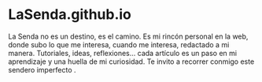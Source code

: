 # LaSenda.github.io
La Senda no es un destino, es el camino. Es mi rincón personal en la web, donde subo lo que me interesa, cuando me interesa, redactado a mi manera. Tutoriales, ideas, reflexiones... cada artículo es un paso en mi aprendizaje y una huella de mi curiosidad. Te invito a recorrer conmigo este sendero imperfecto .
